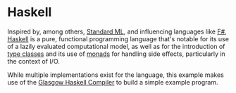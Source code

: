 # Haskell

Inspired by, among others, [Standard ML](https://en.wikipedia.org/wiki/Standard_ML), and influencing languages like [F#](https://en.wikipedia.org/wiki/F_Sharp_(programming_language)), [Haskell](https://www.haskell.org/) is a pure, functional programming language that's notable for its use of a lazily evaluated computational model, as well as for the introduction of [type classes](https://en.wikipedia.org/wiki/Type_class) and its use of [monads](https://en.wikipedia.org/wiki/Monad_(functional_programming)) for handling side effects, particularly in the context of I/O.

While multiple implementations exist for the language, this example makes use of the [Glasgow Haskell Compiler](https://en.wikipedia.org/wiki/Glasgow_Haskell_Compiler) to build a simple example program.

